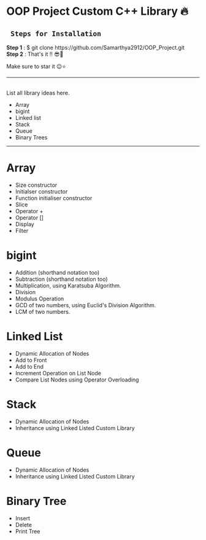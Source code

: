 <h1>OOP Project Custom C++ Library 🔥 </h1>

<h2><code> Steps for Installation </code> </h2>
<b>Step 1</b> : $ git clone https://github.com/Samarthya2912/OOP_Project.git <br/>
<b>Step 2</b> : That's it !! 😎🥲

Make sure to star it 😉⭐
<hr/>
<br/>
List all library ideas here.
<ul>
	<li>Array</li>
	<li>bigint</li>
	<li>Linked list</li>
	<li>Stack</li>
	<li>Queue</li>
  <li>Binary Trees </li>
</ul>

<hr/>

<h1>Array</h1>
<ul>
	<li>Size constructor</li>
	<li>Initialser constructor</li>
	<li>Function initialiser constructor</li>
	<li>Slice</li>
	<li>Operator +</li>
	<li>Operator []</li>
	<li>Display</li>
	<li>Filter</li>
</ul>

<h1>bigint</h1>
<ul>
	<li>Addition (shorthand notation too)</li>
	<li>Subtraction (shorthand notation too)</li>
	<li>Multiplication, using Karatsuba Algorithm.</li>
	<li>Division</li>
	<li>Modulus Operation</li>
	<li>GCD of two numbers, using Euclid's Division Algorithm.</li>
	<li>LCM of two numbers.</li>
</ul>

<h1>Linked List</h1>
<ul>
	<li>Dynamic Allocation of Nodes</li>
	<li>Add to Front</li>
	<li>Add to End </li>
	<li>Increment Operation on List Node</li>
	<li>Compare List Nodes using Operator Overloading</li>
</ul>

<h1>Stack</h1>
<ul>
	<li>Dynamic Allocation of Nodes</li>
	<li>Inheritance using Linked Listed Custom Library</l1>
</ul>

<h1>Queue</h1>
<ul>
	<li>Dynamic Allocation of Nodes</li>
	<li>Inheritance using Linked Listed Custom Library</l1>
</ul>

<h1>Binary Tree</h1>
<ul>
	<li>Insert</li>
	<li>Delete</li>
	<li>Print Tree</li>
</ul>
